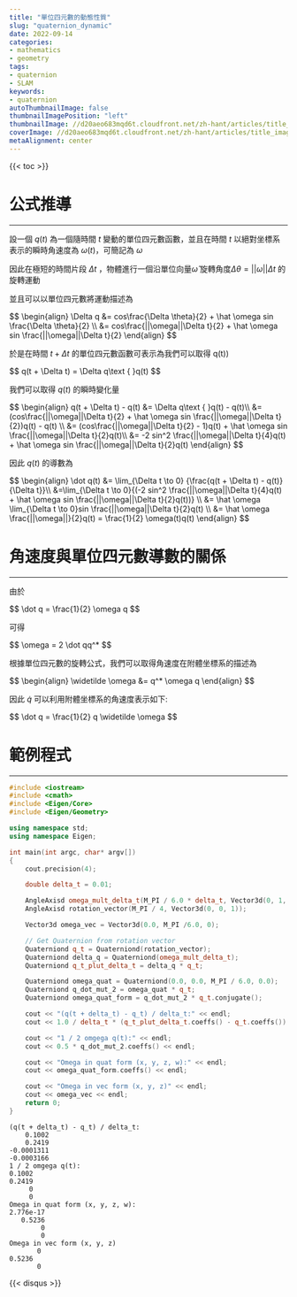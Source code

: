```yaml
---
title: "單位四元數的動態性質"
slug: "quaternion_dynamic"
date: 2022-09-14
categories:
- mathematics
- geometry
tags:
- quaternion
- SLAM
keywords:
- quaternion
autoThumbnailImage: false
thumbnailImagePosition: "left"
thumbnailImage: //d20aeo683mqd6t.cloudfront.net/zh-hant/articles/title_images/000/039/096/original/shutterstock_613997048.jpg
coverImage: //d20aeo683mqd6t.cloudfront.net/zh-hant/articles/title_images/000/039/096/original/shutterstock_613997048.jpg
metaAlignment: center
---
```


{{< toc >}}
# 公式推導

---

設一個 $q(t)$ 為一個隨時間 $t$  變動的單位四元數函數，並且在時間 $t$  以絕對坐標系表示的瞬時角速度為 $\omega(t)$，可簡記為 $\omega$

因此在極短的時間片段 $\Delta t$ ，物體進行一個沿單位向量$\hat\omega$ 旋轉角度$\Delta \theta =  ||\omega|| \Delta t$ 的旋轉運動

並且可以以單位四元數將運動描述為

<div>
$$
\begin{align}
\Delta q &= cos\frac{\Delta \theta}{2} + \hat \omega sin \frac{\Delta \theta}{2} \\
&= cos\frac{||\omega||\Delta t}{2} + \hat \omega sin \frac{||\omega||\Delta t}{2}
\end{align} 
$$
</div>

於是在時間 $t + \Delta t$  的單位四元數函數可表示為我們可以取得 q(t))

<div>
$$
q(t + \Delta t) = \Delta q\text  { }q(t)
$$
</div>

我們可以取得 $q(t)$ 的瞬時變化量

<div>
$$
\begin{align}
q(t + \Delta t) - q(t) &=  \Delta q\text  { }q(t) - q(t)\\
&= (cos\frac{||\omega||\Delta t}{2} + \hat \omega sin \frac{||\omega||\Delta t}{2})q(t) - q(t) \\
&= (cos\frac{||\omega||\Delta t}{2} - 1)q(t) + \hat \omega sin \frac{||\omega||\Delta t}{2}q(t)\\
&= -2 sin^2 \frac{||\omega||\Delta t}{4}q(t) +  \hat \omega sin \frac{||\omega||\Delta t}{2}q(t)
\end{align}
$$
</div>

因此 $q(t)$ 的導數為

<div>
$$
\begin{align}
\dot q(t) &= \lim_{\Delta t \to 0} {\frac{q(t + \Delta t) - q(t)}{\Delta t}}\\
&=\lim_{\Delta t \to 0}{(-2 sin^2 \frac{||\omega||\Delta t}{4}q(t) +  \hat \omega sin \frac{||\omega||\Delta t}{2}q(t))} \\
&= \hat \omega  \lim_{\Delta t \to 0}sin \frac{||\omega||\Delta t}{2}q(t) \\
&= \hat \omega \frac{||\omega||}{2}q(t) = \frac{1}{2} \omega(t)q(t)
\end{align}
$$
</div>

# 角速度與單位四元數導數的關係

---

由於

<div>
$$
\dot q = \frac{1}{2} \omega q
$$
</div>

可得

<div>
$$
\omega = 2 \dot qq^*
$$
</div>

根據單位四元數的旋轉公式，我們可以取得角速度在附體坐標系的描述為

<div>
$$
 \begin{align}
\widetilde \omega &= q^* \omega q 
\end{align}
$$
</div>

因此 $\dot q$ 可以利用附體坐標系的角速度表示如下:

<div>
$$
\dot q = \frac{1}{2} q \widetilde \omega
$$
</div>

# 範例程式

---

```cpp
#include <iostream>
#include <cmath>
#include <Eigen/Core>
#include <Eigen/Geometry>

using namespace std;
using namespace Eigen;

int main(int argc, char* argv[])
{
    cout.precision(4);

    double delta_t = 0.01;

    AngleAxisd omega_mult_delta_t(M_PI / 6.0 * delta_t, Vector3d(0, 1, 0));
    AngleAxisd rotation_vector(M_PI / 4, Vector3d(0, 0, 1));

    Vector3d omega_vec = Vector3d(0.0, M_PI /6.0, 0);

    // Get Quaternion from rotation vector
    Quaterniond q_t = Quaterniond(rotation_vector);
    Quaterniond delta_q = Quaterniond(omega_mult_delta_t);
    Quaterniond q_t_plut_delta_t = delta_q * q_t;

    Quaterniond omega_quat = Quaterniond(0.0, 0.0, M_PI / 6.0, 0.0);
    Quaterniond q_dot_mut_2 = omega_quat * q_t;
    Quaterniond omega_quat_form = q_dot_mut_2 * q_t.conjugate();

    cout << "(q(t + delta_t) - q_t) / delta_t:" << endl;
    cout << 1.0 / delta_t * (q_t_plut_delta_t.coeffs() - q_t.coeffs()) << endl;

    cout << "1 / 2 omgega q(t):" << endl;
    cout << 0.5 * q_dot_mut_2.coeffs() << endl;

    cout << "Omega in quat form (x, y, z, w):" << endl;
    cout << omega_quat_form.coeffs() << endl;

    cout << "Omega in vec form (x, y, z)" << endl;
    cout << omega_vec << endl;
    return 0;
}
```

```
(q(t + delta_t) - q_t) / delta_t:
    0.1002
    0.2419
-0.0001311
-0.0003166
1 / 2 omgega q(t):
0.1002
0.2419
     0
     0
Omega in quat form (x, y, z, w):
2.776e-17
   0.5236
        0
        0
Omega in vec form (x, y, z)
       0
0.5236
       0
```
{{< disqus >}}
